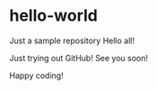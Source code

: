 # hello-world
Just a sample repository
Hello all!

Just trying out GitHub! 
See you soon! 

Happy coding!
